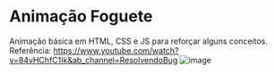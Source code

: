# Animação Foguete
Animação básica em HTML, CSS e JS para reforçar alguns conceitos. 
Referência: https://www.youtube.com/watch?v=84vHChfC1Ik&ab_channel=ResolvendoBug
![image](https://user-images.githubusercontent.com/99970266/189005489-1b68f6c0-51ce-4240-bcb1-286f054b3387.png)
